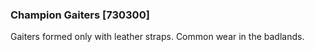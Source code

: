 ### Champion Gaiters [730300]

Gaiters formed only with leather straps. Common wear in the badlands.